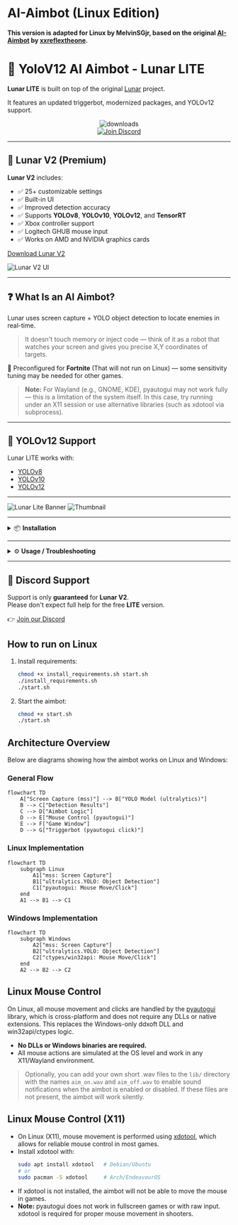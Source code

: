 # AI-Aimbot (Linux Edition)

**This version is adapted for Linux by MelvinSGjr, based on the original [AI-Aimbot](https://github.com/xxreflextheone/AI-Aimbot) by [xxreflextheone](https://github.com/xxreflextheone).**

# 🧠 YoloV12 AI Aimbot - Lunar LITE

**Lunar LITE** is built on top of the original [Lunar](https://github.com/zeyad-mansour/lunar) project.

It features an updated triggerbot, modernized packages, and YOLOv12 support.

<div align="center">

<img src="https://ucarecdn.com/a90b3848-a54f-42ff-beab-6c07b5693a73/downloads.svg" alt="downloads" /><br>
<a href="https://discord.gg/aiaimbot">
  <img src="https://ucarecdn.com/50ea9c7c-7384-45bf-b8ee-1f8826b71bdd/lunar1.svg" alt="Join Discord" />
</a>

</div>

---

## 🚀 Lunar V2 (Premium)

**Lunar V2** includes:

- ✅ 25+ customizable settings  
- ✅ Built-in UI  
- ✅ Improved detection accuracy  
- ✅ Supports **YOLOv8**, **YOLOv10**, **YOLOv12**, and **TensorRT**  
- ✅ Xbox controller support
- ✅ Logitech GHUB mouse input
- ✅ Works on AMD and NVIDIA graphics cards

[Download Lunar V2](https://gannonr.com/lunar)

![Lunar V2 UI](https://github.com/user-attachments/assets/173ace44-2a46-45a3-aeba-5c2ce9c9e7b4)

---

## ❓ What Is an AI Aimbot?

Lunar uses screen capture + YOLO object detection to locate enemies in real-time.

> It doesn't touch memory or inject code — think of it as a robot that watches your screen and gives you precise X,Y coordinates of targets.

🎯 Preconfigured for **Fortnite** (That will not run on Linux) — some sensitivity tuning may be needed for other games.

> **Note:** For Wayland (e.g., GNOME, KDE), pyautogui may not work fully — this is a limitation of the system itself. In this case, try running under an X11 session or use alternative libraries (such as xdotool via subprocess).

---

## 🔧 YOLOv12 Support

Lunar LITE works with:
- [YOLOv8](https://github.com/ultralytics/ultralytics)
- [YOLOv10](https://github.com/ultralytics/ultralytics)
- [YOLOv12](https://github.com/ultralytics/ultralytics)

---

![Lunar Lite Banner](https://github.com/user-attachments/assets/05864acf-cdd1-484f-be79-fa4a9643e8c2)
![Thumbnail](https://github.com/user-attachments/assets/afa30dd2-8168-4c64-999e-bedb0bef4dec)

---

<details>
<summary>📦 <strong>Installation</strong></summary>

1. Install [Python 3.10.5](https://www.python.org/downloads/release/python-3105/)
2. Install **CUDA Toolkit** 11.8, 12.4, or 12.6 (**12.6 recommended**)
3. Navigate to the root folder and run:
    ```
    install_requirements.bat
    ```
4. Launch with:
    ```
    start.bat
    ```

</details>

---

<details>
<summary>⚙️ <strong>Usage / Troubleshooting</strong></summary>

### If you get `CUDA IS UNAVAILABLE` error:
1. Make sure your installed CUDA version matches.
2. Visit [pytorch.org](https://pytorch.org/get-started/locally/) and install the right build.

Command for CUDA 12.6:
```
pip3 install torch torchvision torchaudio --index-url https://download.pytorch.org/whl/cu126
```

---

### If the console closes instantly:
```
python lunar.py
```

---

### To configure sensitivity:
```
python lunar.py setup
```

---

### To collect training images:
```
python lunar.py collect_data
```

</details>

---

## 💬 Discord Support

Support is only **guaranteed** for **Lunar V2**.  
Please don't expect full help for the free **LITE** version.

👉 [Join our Discord](https://discord.gg/aiaimbot)

## How to run on Linux

1. Install requirements:
   ```sh
   chmod +x install_requirements.sh start.sh
   ./install_requirements.sh
   ./start.sh
   ```
2. Start the aimbot:
   ```sh
   chmod +x start.sh
   ./start.sh
   ```

## Architecture Overview

Below are diagrams showing how the aimbot works on Linux and Windows:

### General Flow

```mermaid
flowchart TD
    A["Screen Capture (mss)"] --> B["YOLO Model (ultralytics)"]
    B --> C["Detection Results"]
    C --> D["Aimbot Logic"]
    D --> E["Mouse Control (pyautogui)"]
    E --> F["Game Window"]
    D --> G["Triggerbot (pyautogui click)"]
```

### Linux Implementation

```mermaid
flowchart TD
    subgraph Linux
        A1["mss: Screen Capture"]
        B1["ultralytics.YOLO: Object Detection"]
        C1["pyautogui: Mouse Move/Click"]
    end
    A1 --> B1 --> C1
```

### Windows Implementation

```mermaid
flowchart TD
    subgraph Windows
        A2["mss: Screen Capture"]
        B2["ultralytics.YOLO: Object Detection"]
        C2["ctypes/win32api: Mouse Move/Click"]
    end
    A2 --> B2 --> C2
```

## Linux Mouse Control

On Linux, all mouse movement and clicks are handled by the [pyautogui](https://pyautogui.readthedocs.io/en/latest/) library, which is cross-platform and does not require any DLLs or native extensions. This replaces the Windows-only ddxoft DLL and win32api/ctypes logic.

- **No DLLs or Windows binaries are required.**
- All mouse actions are simulated at the OS level and work in any X11/Wayland environment.

> Optionally, you can add your own short .wav files to the `lib/` directory with the names `aim_on.wav` and `aim_off.wav` to enable sound notifications when the aimbot is enabled or disabled. If these files are not present, the aimbot will work silently.

## Linux Mouse Control (X11)

- On Linux (X11), mouse movement is performed using [xdotool](https://github.com/jordansissel/xdotool), which allows for reliable mouse control in most games.
- Install xdotool with:
  ```sh
  sudo apt install xdotool   # Debian/Ubuntu
  # or
  sudo pacman -S xdotool     # Arch/EndeavourOS
  ```
- If xdotool is not installed, the aimbot will not be able to move the mouse in games.
- **Note:** pyautogui does not work in fullscreen games or with raw input. xdotool is required for proper mouse movement in shooters.
